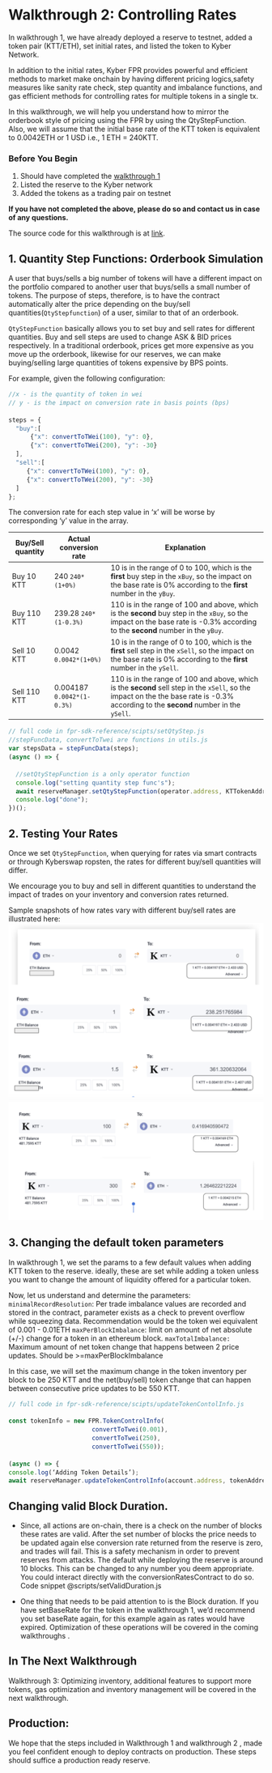  # Walkthrough 2: Controlling Rates

In walkthrough 1, we have already deployed a reserve to testnet, added a token pair (KTT/ETH), set initial rates, and listed the token to Kyber Network. 

In addition to the initial rates, Kyber FPR provides powerful and efficient methods to market make onchain by having different pricing logics,safety measures like sanity rate check, step quantity and imbalance functions, and  gas efficient methods for controlling rates for multiple tokens in a single tx.

In this walkthrough, we will help you understand how to mirror the orderbook style of pricing using the FPR by using the QtyStepFunction. Also, we will assume that the initial base rate of the KTT token is equivalent to 0.0042ETH or 1 USD i.e., 1 ETH = 240KTT. 

### Before You Begin

1. Should have completed the [walkthrough 1](https://github.com/KyberNetwork/fpr-js-reference/blob/master/docs/walkthrough1.md)
2. Listed the reserve to the Kyber network
3. Added the tokens as a trading pair on testnet

**If you have not completed the above, please do so and contact us in case of any questions.**

The source code for this walkthrough is at [link](https://github.com/KyberNetwork/fpr-js-reference).

## 1. Quantity Step Functions: Orderbook Simulation 

A user that buys/sells a big number of tokens will have a different impact on the portfolio compared to another user that buys/sells a small number of tokens. The purpose of steps, therefore, is to have the contract automatically alter the price depending on the buy/sell quantities(`QtyStepfunction`) of a user, similar to that of an orderbook.

`QtyStepFunction` basically allows you to set buy and sell rates for different quantities. Buy and sell steps are used to change ASK & BID prices respectively. In a traditional orderbook, prices get more expensive as you move up the orderbook, likewise for our reserves, we can make buying/selling large quantities of tokens expensive by BPS points.

For example, given the following configuration:
```js
//x - is the quantity of token in wei
// y - is the impact on conversion rate in basis points (bps)

steps = {
  "buy":[
      {"x": convertToTWei(100), "y": 0},
      {"x": convertToTWei(200), "y": -30}
  ],
  "sell":[
     {"x": convertToTWei(100), "y": 0},
     {"x": convertToTWei(200), "y": -30}
  ]
};
```
The conversion rate for each step value in ‘x’ will be worse by corresponding  ‘y’ value in the array. 


| Buy/Sell quantity | Actual conversion rate | Explanation                                                                                                                                                                         |
| ----------------- | ---------------------- | ----------------------------------------------------------------------------------------------------------------------------------------------------------------------------------- |
| Buy 10 KTT        | 240 `240*(1+0%)`       | 10 is in the range of 0 to 100, which is the **first** buy step in the `xBuy`, so the impact on the base rate is 0% according to the **first** number in the `yBuy`.            |
| Buy 110 KTT       | 239.28 `240*(1-0.3%)`    | 110 is in the range of 100 and above, which is the **second** buy step in the `xBuy`, so the impact on the base rate is -0.3% according to the **second** number in the `yBuy`.    |
| Sell 10 KTT       | 0.0042 `0.0042*(1+0%)`     | 10 is in the range of 0 to 100, which is the **first** sell step in the `xSell`, so the impact on the base rate is 0% according to the **first** number in the `ySell`.         |
| Sell 110 KTT      | 0.004187 `0.0042*(1-0.3%)` | 110 is in the range of 100 and above, which is the **second** sell step in the `xSell`, so the impact on the the base rate is -0.3% according to the **second** number in the `ySell`. |

```js
// full code in fpr-sdk-reference/scipts/setQtyStep.js
//stepFuncData, convertToTwei are functions in utils.js
var stepsData = stepFuncData(steps);
(async () => {
 
  //setQtyStepFunction is a only operator function
  console.log("setting quantity step func's");
  await reserveManager.setQtyStepFunction(operator.address, KTTokenAddress, stepData.buy, stepData.sell);
  console.log("done");
})();
```

## 2. Testing Your Rates

Once we set `QtyStepFunction`, when querying for rates via smart contracts or through Kyberswap ropsten, the rates for different buy/sell quantities will differ.

We encourage you to buy and sell in different quantities to understand the impact of trades on your inventory and conversion rates returned.

Sample snapshots of how rates vary with different buy/sell rates are illustrated here:
![Buy illustration](/snapShots/buy.png "Buy")
![Sell Illustration](/snapShots/sell.png "Sell" )

## 3. Changing the default token parameters 

In walkthrough 1, we set the params to a few default values when adding KTT token to the reserve. ideally, these are set while adding a token unless you want to change the amount of liquidity offered for a particular token.

 Now, let us understand and determine the parameters:
`minimalRecordResolution`: Per trade imbalance values are recorded and stored in the contract, parameter exists as a check to prevent overflow while squeezing data. Recommendation would be the token wei equivalent of 0.001 - 0.01ETH
`maxPerBlockImbalance`:  limit on amount of net absolute (+/-) change for a token in an ethereum block.
`maxTotalImbalance:` Maximum amount of net token change that happens between 2 price updates. Should be >=maxPerBlockImbalance

In this case, we will set the maximum change in the token inventory per block to be 250 KTT and the net(buy/sell) token change that can happen between consecutive price updates to be 550 KTT.  

```js
// full code in fpr-sdk-reference/scipts/updateTokenContolInfo.js

const tokenInfo = new FPR.TokenControlInfo(
                       convertToTwei(0.001),
                       convertToTwei(250),
                       convertToTwei(550));

(async () => {
console.log(‘Adding Token Details’);
await reserveManager.updateTokenControlInfo(account.address, tokenAddress, tokenInfo); })();
```
## Changing valid Block Duration. 
* Since, all actions are on-chain, there is a check on the number of blocks these rates are valid. After the set number of blocks the price needs to be updated again else conversion rate returned from the reserve is zero, and trades will fail. This is a safety mechanism in order to prevent reserves from attacks. The default while deploying the reserve is around 10 blocks. This can be changed to any number you deem appropriate. You could interact directly with the conversionRatesContract to do so. Code snippet @scripts/setValidDuration.js

* One thing that needs to be paid attention to is the Block duration. If you have setBaseRate for the token in the walkthrough 1, we’d recommend you set baseRate again, for this example again as rates would have expired. Optimization of these operations will be covered in the coming walkthroughs .

## In The Next Walkthrough 
Walkthrough 3: Optimizing inventory, additional features to support more tokens, gas optimization and inventory management will be covered in the next walkthrough.

## Production:
We hope that the steps included in Walkthrough 1 and walkthrough 2 , made you feel confident enough to deploy contracts on production. These steps should suffice a production ready reserve.  
